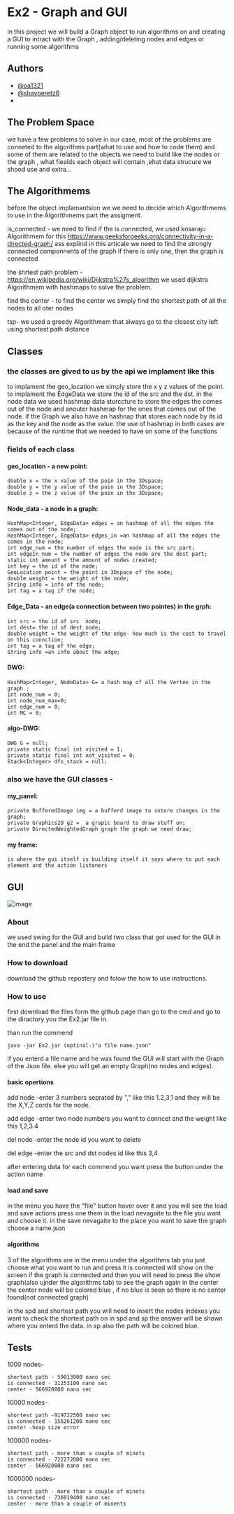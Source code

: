 
# Ex2 - Graph and GUI

in this project we will build a Graph object to run algorithms on
and creating a GUI to intract with the Graph , adding/deleting nodes and edges
or running some algorithms

## Authors

- [@oa1321](https://www.github.com/oa1321) 
- [@shayperetz6](https://github.com/shayperetz6) 
- 


## The Problem Space
we have a few problems to solve in our case, most of the problems are conneted to the
algorithms part(what to use and how to code them) and some of them are related to the objects
we need to build like the nodes or the graph , what fiealds each object will contain
,ehat data strucure we shood use and extra...
## The Algorithmems

before the object implamantsion we we need to decide which Algorithmems to use
in the Algorithmems part the assigment.

is_connected - we need to find if the is connected, we used kosaraju Algorithmem for this
https://www.geeksforgeeks.org/connectivity-in-a-directed-graph/ ass explind in this articale we need to 
find the strongly connected componnents of the graph if there is only one, then the graph is connected

the shrtest path problem - https://en.wikipedia.org/wiki/Dijkstra%27s_algorithm 
we used dijkstra Algorithmem with hashmaps to solve the problem.

find the center - to find the center we simply find the shortest path of all the nodes to all oter nodes

tsp- we used a greedy Algorithmem that always go to the closest city left using shortest path distance



## Classes 
### the classes are gived to us by the api we implament like this 
to implament the geo_location we simply store the x y z values of the point.
to implament the EdgeData we store the id of the src and the dst.
in the node data we used hashmap data sturccture to store the edges the comes out of the node and anouter hashmap for the ones that comes out of the node.
if the Graph we also have an hashnap that stores each node by its id as the key and the node as the value.
the use of hashmap in both cases are because of the runtime that we needed to have on some of the functions

### fields of each class
#### geo_location - a new point:

    double x = the x value of the poin in the 3Dspace;
    double y = the y value of the poin in the 3Dspace;
    double z = the z value of the poin in the 3Dspace;

#### Node_data - a node in a graph:

    HashMap<Integer, EdgeData> edges = an hashmap of all the edges the comes out of the node;
    HashMap<Integer, EdgeData> edges_in =an hashmap of all the edges the comes in the node;
    int edge_num = the number of edges the node is the src part;
    int edgeIn_num = the number of edges the node are the dest part;
    static int amount = the amount of nodes created;
    int key = the id of the node;
    GeoLocation point = the point in 3Dspace of the node;
    double weight = the weight of the node;
    String info = info of the node;
    int tag = a tag if the node;

#### Edge_Data - an edge(a connection between two pointes) in the grph:

    int src = the id of src  node;
    int dest= the id of dest node;
    double weight = the weight of the edge- how much is the cost to travel on this connction;
    int tag = a tag of the edge;
    String info =an info about the edge;

#### DWG:

    HashMap<Integer, NodeData> G= a hash map of all the Vertex in the graph ;
    int node_num = 0;
    int node_num_max=0;
    int edge_num = 0;
    int MC = 0;

#### algo-DWG:

    DWG G = null;
    private static final int visited = 1;
    private static final int not_visited = 0;
    Stack<Integer> dfs_stack = null;


### also we have the GUI classes - 

#### my_panel:

    private BufferedImage img = a bufferd image to sotore changes in the graph;
    private Graphics2D g2 =  a grapic board to draw stuff on;
    private DirectedWeightedGraph graph the graph we need draw;

#### my frame:
    is where the gui itself is building itself it says where to put each element and the action listeners
## GUI
 ![image](https://user-images.githubusercontent.com/73098848/145854073-353ee629-efa9-4b43-9b62-34f20b46f339.png)

### About
we used swing for the GUI and build two class that got used for the GUI in the end the panel and the main frame 
### How to download 

download the github repostery and folow the how to use instructions.

### How to use 
first download the files form the github page
than go to the cmd and go to the diractory you the Ex2.jar file in.

than run the commend

    java -jar Ex2.jar (optinal-)"a file name.json"

if you enterd a file name and he was found the GUI will start with the Graph of the Json file.
else you will get an empty Graph(no nodes and edges).

#### basic opertions 

add node -enter 3 numbers seprated by "," like this 1.2,3,1 and they will be the X,Y,Z cords for the node.

add edge -enter two node numbers you want to conncet and the weight like this 1,2,3.4

del node -enter the node id you want to delete

del edge -enter the src and dst nodes id like this 3,4

after entering data for each commend you want press the button under the action name

#### load and save

in the menu you have the "file" button hover over it and you will see the load and save actions 
press one them in the load nevagaite to the file you want and choose it.
in the save nevagaite to the place you want to save the graph choose a name.json

#### algorithms 

3 of the algorithms are in the menu under the algorithms tab you just choose what you want to run and press it
is connected will show on the screen if the graph is connected and then you will need to press the show graph(also ujnder the algorithms tab)
to see the graph again
in the center the center node will be colored blue , if no blue is seen so there is no center found(not connected graph)

in the spd and shortest path you will need to insert the nodes indexes you want to check the shortest path on
in spd and sp the answer will be shown where you enterd the data.
in sp also the path will be colored blue.

## Tests
1000 nodes-

    shortest path - 59013900 nano sec
    is connected - 31253100 nano sec
    center - 566920800 nano sec

10000 nodes-

    shortest path -919722500 nano sec
    is connected - 156261200 nano sec
    center -heap size error
100000 nodes-

    shortest path - more than a coaple of minets
    is connected - 722272000 nano sec
    center - 566920800 nano sec
1000000 nodes-

    shortest path - more than a couple of minets
    is connected - 736019400 nano sec
    center - more than a couple of minents
